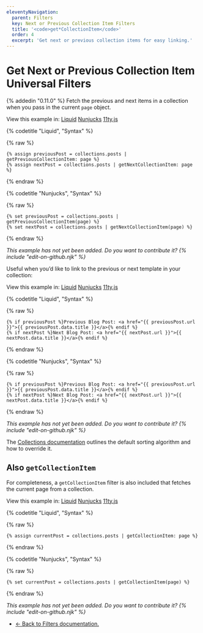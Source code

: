 ```yaml
---
eleventyNavigation:
  parent: Filters
  key: Next or Previous Collection Item Filters
  title: '<code>get*CollectionItem</code>'
  order: 4
  excerpt: 'Get next or previous collection items for easy linking.'
---
```

# Get Next or Previous Collection Item Universal Filters

{% addedin "0.11.0" %} Fetch the previous and next items in a collection when you pass in the current `page` object.

<is-land on:visible>
<seven-minute-tabs>
  <div role="tablist" aria-label="Template Language Chooser">
    View this example in:
    <a href="#nextprev-liquid" role="tab">Liquid</a>
    <a href="#nextprev-njk" role="tab">Nunjucks</a>
    <a href="#nextprev-js" role="tab">11ty.js</a>
  </div>
  <div id="nextprev-liquid" role="tabpanel">

{% codetitle "Liquid", "Syntax" %}

{% raw %}
```liquid
{% assign previousPost = collections.posts | getPreviousCollectionItem: page %}
{% assign nextPost = collections.posts | getNextCollectionItem: page %}
```
{% endraw %}

  </div>
  <div id="nextprev-njk" role="tabpanel">

{% codetitle "Nunjucks", "Syntax" %}

{% raw %}
```jinja2
{% set previousPost = collections.posts | getPreviousCollectionItem(page) %}
{% set nextPost = collections.posts | getNextCollectionItem(page) %}
```
{% endraw %}

  </div>
  <div id="nextprev-js" role="tabpanel">
    <p><em>This example has not yet been added. Do you want to contribute it? {% include "edit-on-github.njk" %}</em></p>
  </div>
</seven-minute-tabs>
</is-land>

Useful when you’d like to link to the previous or next template in your collection:

<is-land on:visible>
<seven-minute-tabs>
  <div role="tablist" aria-label="Template Language Chooser">
    View this example in:
    <a href="#nextprevlink-liquid" role="tab">Liquid</a>
    <a href="#nextprevlink-njk" role="tab">Nunjucks</a>
    <a href="#nextprevlink-js" role="tab">11ty.js</a>
  </div>
  <div id="nextprevlink-liquid" role="tabpanel">

{% codetitle "Liquid", "Syntax" %}

{% raw %}
```liquid
{% if previousPost %}Previous Blog Post: <a href="{{ previousPost.url }}">{{ previousPost.data.title }}</a>{% endif %}
{% if nextPost %}Next Blog Post: <a href="{{ nextPost.url }}">{{ nextPost.data.title }}</a>{% endif %}
```
{% endraw %}

  </div>
  <div id="nextprevlink-njk" role="tabpanel">

{% codetitle "Nunjucks", "Syntax" %}

{% raw %}
```jinja2
{% if previousPost %}Previous Blog Post: <a href="{{ previousPost.url }}">{{ previousPost.data.title }}</a>{% endif %}
{% if nextPost %}Next Blog Post: <a href="{{ nextPost.url }}">{{ nextPost.data.title }}</a>{% endif %}
```
{% endraw %}

  </div>
  <div id="nextprevlink-js" role="tabpanel">
    <p><em>This example has not yet been added. Do you want to contribute it? {% include "edit-on-github.njk" %}</em></p>
  </div>
</seven-minute-tabs>
</is-land>

The [Collections documentation](/docs/collections/#sorting) outlines the default sorting algorithm and how to override it.

## Also `getCollectionItem`

For completeness, a `getCollectionItem` filter is also included that fetches the current page from a collection.

<is-land on:visible>
<seven-minute-tabs>
  <div role="tablist" aria-label="Template Language Chooser">
    View this example in:
    <a href="#getitem-liquid" role="tab">Liquid</a>
    <a href="#getitem-njk" role="tab">Nunjucks</a>
    <a href="#getitem-js" role="tab">11ty.js</a>
  </div>
  <div id="getitem-liquid" role="tabpanel">

{% codetitle "Liquid", "Syntax" %}

{% raw %}
```liquid
{% assign currentPost = collections.posts | getCollectionItem: page %}
```
{% endraw %}

  </div>
  <div id="getitem-njk" role="tabpanel">

{% codetitle "Nunjucks", "Syntax" %}

{% raw %}
```jinja2
{% set currentPost = collections.posts | getCollectionItem(page) %}
```
{% endraw %}

  </div>
  <div id="getitem-js" role="tabpanel">
    <p><em>This example has not yet been added. Do you want to contribute it? {% include "edit-on-github.njk" %}</em></p>
  </div>
</seven-minute-tabs>
</is-land>


* [← Back to Filters documentation.](/docs/filters/)
